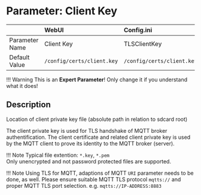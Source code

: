 # Parameter: Client Key

|                   | WebUI               | Config.ini
|:---               |:---                 |:----
| Parameter Name    | Client Key          | TLSClientKey
| Default Value     | `/config/certs/client.key` | `/config/certs/client.key`


!!! Warning
    This is an **Expert Parameter**! Only change it if you understand what it does!


## Description

Location of client private key file (absolute path in relation to sdcard root)<br>


The client private key is used for TLS handshake of MQTT broker authentification. The client certificate and 
related client private key is used by the MQTT client to prove its identity to the MQTT broker (server).

!!! Note
    Typical file extention: `*.key`, `*.pem`<br>
    Only unencrypted and not password protected files are supported.


!!! Note
    Using TLS for MQTT, adaptions of MQTT `URI` parameter needs to be done, as well.  Please ensure suitable MQTT
    TLS protocol `mqtts://` and proper MQTT TLS port selection. e.g. `mqtts://IP-ADDRESS:8883`

